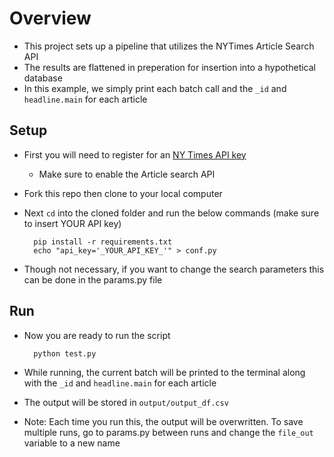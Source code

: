 # Overview
- This project sets up a pipeline that utilizes the NYTimes Article Search API
- The results are flattened in preperation for insertion into a hypothetical database
- In this example, we simply print each batch call and the `_id` and `headline.main` for each article

## Setup
- First you will need to register for an [NY Times API key](https://developer.nytimes.com/get-started)
    - Make sure to enable the Article search API
- Fork this repo then clone to your local computer
- Next `cd` into the cloned folder and run the below commands (make sure to insert YOUR API key)

        pip install -r requirements.txt
        echo "api_key='_YOUR_API_KEY_'" > conf.py
- Though not necessary, if you want to change the search parameters this can be done in the params.py file
## Run
- Now you are ready to run the script

        python test.py
- While running, the current batch will be printed to the terminal along with the `_id` and `headline.main` for each article 
- The output will be stored in `output/output_df.csv` 
- Note: Each time you run this, the output will be overwritten. To save multiple runs, go to params.py between runs and change the `file_out` variable to a new name
